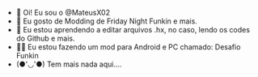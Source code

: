 - 👋 Oi! Eu sou o @MateusX02
- 👀 Eu gosto de Modding de Friday Night Funkin e mais.
- 🌱 Eu estou aprendendo a editar arquivos .hx, no caso, lendo os codes do Github e mais.
- 🐱‍👤 Eu estou fazendo um mod para Android e PC chamado: Desafio Funkin 
- (●'◡'●) Tem mais nada aqui....

<!---
MateusX02/MateusX02 is a ✨ special ✨ repository because its `README.md` (this file) appears on your GitHub profile.
You can click the Preview link to take a look at your changes.
--->
